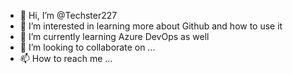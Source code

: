 - 👋 Hi, I’m @Techster227
- 👀 I’m interested in learning more about Github and how to use it
- 🌱 I’m currently learning Azure DevOps as well
- 💞️ I’m looking to collaborate on ...
- 📫 How to reach me ...

<!---
Techster227/Techster227 is a ✨ special ✨ repository because its `README.md` (this file) appears on your GitHub profile.
You can click the Preview link to take a look at your changes.
---> 

